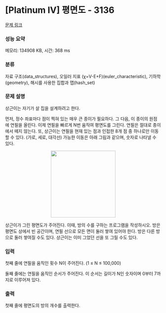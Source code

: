# [Platinum IV] 평면도 - 3136 

[문제 링크](https://www.acmicpc.net/problem/3136) 

### 성능 요약

메모리: 134908 KB, 시간: 368 ms

### 분류

자료 구조(data_structures), 오일러 지표 (χ=V-E+F)(euler_characteristic), 기하학(geometry), 해시를 사용한 집합과 맵(hash_set)

### 문제 설명

<p>상근이는 자기가 살 집을 설계하려고 한다.</p>

<p>먼저, 정수 좌표마다 점이 찍혀 있는 매우 큰 종이가 필요하다. 그 다음, 이 종이의 원점에 연필을 올린다. 이제 연필을 빠르게 N번 움직여 평면도를 그린다. 연필은 절대로 종이에서 떼지 않는다. 또, 상근이는 연필을 현재 있는 점과 인접한 8개 점 중 하나로만 이동할 수 있다. (가로, 세로, 대각선) 가능한 이동은 아래 그림과 같으며, 숫자로 나타낼 수 있다.</p>

<p style="text-align: center;"><img alt="" src="https://upload.acmicpc.net/0890f805-9491-4781-964f-8e013864bae7/-/preview/" style="width: 209px; height: 216px;"></p>

<p>상근이가 그린 평면도가 주어진다. 이때, 방의 수를 구하는 프로그램을 작성하시오. 방은 평면도 상에서 빈 공간이며, 연필 선으로 모든 면이 둘러 쌓여 있어야 한다. 방은 다른 방으로 둘러 쌓여질 수도 있다. 상근이는 이미 그었던 선을 또 그릴 수도 있다.</p>

### 입력 

 <p>첫째 줄에 연필을 움직인 횟수 N이 주어진다. (1 ≤ N ≤ 100,000)</p>

<p>둘째 줄에는 연필을 움직인 순서가 주어진다. 이 순서는 길이가 N인 숫자이며 0부터 7까지로 이루어져 있다. </p>

### 출력 

 <p>첫째 줄에 평면도의 방의 개수를 출력한다. </p>


